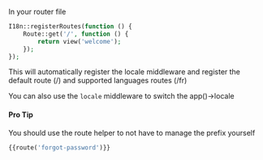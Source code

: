 In your router file

```php
I18n::registerRoutes(function () {
    Route::get('/', function () {
        return view('welcome');
    });
});
```

This will automatically register the locale middleware and register the default route (/) and supported languages routes (/fr)

You can also use the `locale` middleware to switch the app()->locale

#### Pro Tip

You should use the route helper to not have to manage the prefix yourself

```php
{{route('forgot-password')}}
```
